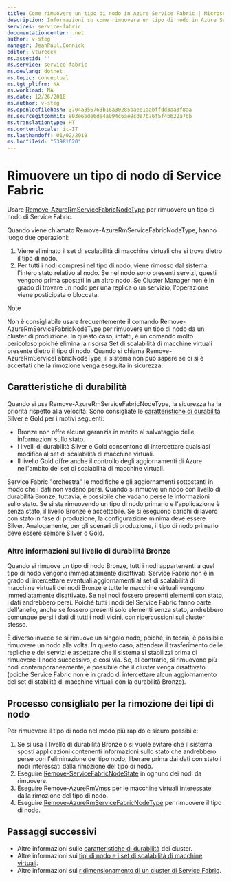 ```yaml
---
title: Come rimuovere un tipo di nodo in Azure Service Fabric | Microsoft Docs
description: Informazioni su come rimuovere un tipo di nodo in Azure Service Fabric
services: service-fabric
documentationcenter: .net
author: v-steg
manager: JeanPaul.Connick
editor: vturecek
ms.assetid: ''
ms.service: service-fabric
ms.devlang: dotnet
ms.topic: conceptual
ms.tgt_pltfrm: NA
ms.workload: NA
ms.date: 12/26/2018
ms.author: v-steg
ms.openlocfilehash: 3704a356763b16a30285baee1aabffdd3aa3f8aa
ms.sourcegitcommit: 803e66de6de4a094c6ae9cde7b76f5f4b622a7bb
ms.translationtype: HT
ms.contentlocale: it-IT
ms.lasthandoff: 01/02/2019
ms.locfileid: "53981620"
---
```

# <a name="remove-a-service-fabric-node-type"></a>Rimuovere un tipo di nodo di Service Fabric

Usare [Remove-AzureRmServiceFabricNodeType](https://docs.microsoft.com/powershell/module/azurerm.servicefabric/remove-azurermservicefabricnodetype) per rimuovere un tipo di nodo di Service Fabric.

Quando viene chiamato Remove-AzureRmServiceFabricNodeType, hanno luogo due operazioni:
1.  Viene eliminato il set di scalabilità di macchine virtuali che si trova dietro il tipo di nodo.
2.  Per tutti i nodi compresi nel tipo di nodo, viene rimosso dal sistema l'intero stato relativo al nodo. Se nel nodo sono presenti servizi, questi vengono prima spostati in un altro nodo. Se Cluster Manager non è in grado di trovare un nodo per una replica o un servizio, l'operazione viene posticipata o bloccata.

> [!NOTE]
> Non è consigliabile usare frequentemente il comando Remove-AzureRmServiceFabricNodeType per rimuovere un tipo di nodo da un cluster di produzione. In questo caso, infatti, è un comando molto pericoloso poiché elimina la risorsa Set di scalabilità di macchine virtuali presente dietro il tipo di nodo. Quando si chiama Remove-AzureRmServiceFabricNodeType, il sistema non può sapere se ci si è accertati che la rimozione venga eseguita in sicurezza. 

## <a name="durability-characteristics"></a>Caratteristiche di durabilità
Quando si usa Remove-AzureRmServiceFabricNodeType, la sicurezza ha la priorità rispetto alla velocità. Sono consigliate le [caratteristiche di durabilità](https://docs.microsoft.com/azure/service-fabric/service-fabric-cluster-capacity#the-durability-characteristics-of-the-cluster) Silver e Gold per i motivi seguenti:
- Bronze non offre alcuna garanzia in merito al salvataggio delle informazioni sullo stato.
- I livelli di durabilità Silver e Gold consentono di intercettare qualsiasi modifica al set di scalabilità di macchine virtuali.
- Il livello Gold offre anche il controllo degli aggiornamenti di Azure nell'ambito del set di scalabilità di macchine virtuali.

Service Fabric "orchestra" le modifiche e gli aggiornamenti sottostanti in modo che i dati non vadano persi. Quando si rimuove un nodo con livello di durabilità Bronze, tuttavia, è possibile che vadano perse le informazioni sullo stato. Se si sta rimuovendo un tipo di nodo primario e l'applicazione è senza stato, il livello Bronze è accettabile. Se si eseguono carichi di lavoro con stato in fase di produzione, la configurazione minima deve essere Silver. Analogamente, per gli scenari di produzione, il tipo di nodo primario deve essere sempre Silver o Gold.

### <a name="more-about-bronze-durability"></a>Altre informazioni sul livello di durabilità Bronze

Quando si rimuove un tipo di nodo Bronze, tutti i nodi appartenenti a quel tipo di nodo vengono immediatamente disattivati. Service Fabric non è in grado di intercettare eventuali aggiornamenti al set di scalabilità di macchine virtuali dei nodi Bronze e tutte le macchine virtuali vengono immediatamente disattivate. Se nei nodi fossero presenti elementi con stato, i dati andrebbero persi. Poiché tutti i nodi del Service Fabric fanno parte dell'anello, anche se fossero presenti solo elementi senza stato, andrebbero comunque persi i dati di tutti i nodi vicini, con ripercussioni sul cluster stesso.

È diverso invece se si rimuove un singolo nodo, poiché, in teoria, è possibile rimuovere un nodo alla volta. In questo caso, attendere il trasferimento delle repliche e dei servizi e aspettare che il sistema si stabilizzi prima di rimuovere il nodo successivo, e così via.  Se, al contrario, si rimuovono più nodi contemporaneamente, è possibile che il cluster venga disattivato (poiché Service Fabric non è in grado di intercettare alcun aggiornamento del set di stabilità di macchine virtuali con la durabilità Bronze).

## <a name="recommended-node-type-removal-process"></a>Processo consigliato per la rimozione dei tipi di nodo

Per rimuovere il tipo di nodo nel modo più rapido e sicuro possibile:
1.  Se si usa il livello di durabilità Bronze o si vuole evitare che il sistema sposti applicazioni contenenti informazioni sullo stato che andrebbero perse con l'eliminazione del tipo nodo, liberare prima dai dati con stato i nodi interessati dalla rimozione del tipo di nodo.
2.  Eseguire [Remove-ServiceFabricNodeState](https://docs.microsoft.com/powershell/module/servicefabric/remove-servicefabricnodestate?view=azureservicefabricps) in ognuno dei nodi da rimuovere.
3.  Eseguire [Remove-AzureRmVmss](https://docs.microsoft.com/azure/virtual-machine-scale-sets/virtual-machine-scale-sets-manage-powershell#remove-vms-from-a-scale-set) per le macchine virtuali interessate dalla rimozione del tipo di nodo.
4. Eseguire [Remove-AzureRmServiceFabricNodeType](https://docs.microsoft.com/powershell/module/azurerm.servicefabric/remove-azurermservicefabricnodetype) per rimuovere il tipo di nodo.

## <a name="next-steps"></a>Passaggi successivi
- Altre informazioni sulle [caratteristiche di durabilità](https://docs.microsoft.com/azure/service-fabric/service-fabric-cluster-capacity#the-durability-characteristics-of-the-cluster) dei cluster.
- Altre informazioni sui [tipi di nodo e i set di scalabilità di macchine virtuali](service-fabric-cluster-nodetypes.md).
- Altre informazioni sul [ridimensionamento di un cluster di Service Fabric](service-fabric-cluster-scaling.md).